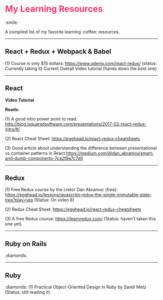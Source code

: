 <h1 style="color:#f36;"> My Learning Resources </h1> :smile:
<p>A compiled list of my favorite learning :coffee: resources.</p> 



______________________________________________________________________________________________________________________________
<h2>React + Redux + Webpack & Babel </h2>

(1) Course is only $15 dollars: https://www.udemy.com/react-redux/  (status: Currently taking it)
    Current Overall Video tutorial (hands down the best one)



______________________________________________________________________________________________________________________________
<h2>React</h2>

<b> Video Tutorial </b>

<b>Reads: </b>

(1) A good intro power point to read: http://blog.isquaredsoftware.com/presentations/2017-02-react-redux-intro/#/

(2) React Cheat Sheet: https://egghead.io/react-redux-cheatsheets

(3) Good article about understanding the difference between presentational vs container patterns in React:https://medium.com/@dan_abramov/smart-and-dumb-components-7ca2f9a7c7d0


______________________________________________________________________________________________________________________________
<h2>Redux</h2>

(1) Free Redux course by the cretor Dan Abramoc (free): https://egghead.io/lessons/javascript-redux-the-single-immutable-state-tree?play=yes  (Status: On video 8)

(2) Redux Cheat Sheet: https://egghead.io/react-redux-cheatsheets

(3) A free Redux course: https://learnredux.com/   (Status: haven't taken this one yet)

______________________________________________________________________________________________________________________________
<h2>Ruby on Rails</h2> :diamonds:


______________________________________________________________________________________________________________________________
<h2>Ruby</h2> :diamonds:
(1) Practical Object-Oriented Design in Ruby by Sandi Metz  (Status: still reading it)
